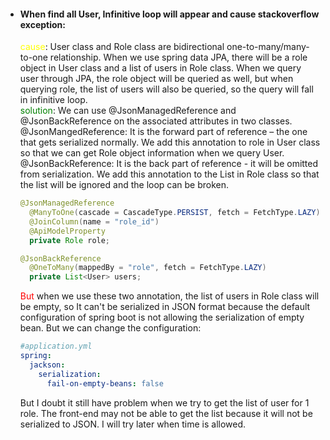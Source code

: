 - #### When find all User, Infinitive loop will appear and cause stackoverflow exception:
  <font color = yellow>cause</font>: User class and Role class are bidirectional one-to-many/many-to-one relationship. When we use spring data JPA, 
  there will be a role object in User class and a list of users in Role class. When we query user through JPA, the role object
  will be queried as well, but when querying role, the list of users will also be queried, so the query will fall in infinitive loop.  
  <font color = green>solution</font>: We can use @JsonManagedReference and @JsonBackReference on the associated attributes in two classes.  
  @JsonMangedReference: It is the forward part of reference – the one that gets serialized normally. We add this annotation to role in User class so that
  we can get Role object information when we query User.
  @JsonBackReference: It is the back part of reference - it will be omitted from serialization. We add this annotation to the List<User> in Role class so that 
  the list will be ignored and the loop can be broken.
  ~~~java
  @JsonManagedReference
    @ManyToOne(cascade = CascadeType.PERSIST, fetch = FetchType.LAZY)
    @JoinColumn(name = "role_id")
    @ApiModelProperty
    private Role role;
  ~~~
  ~~~java
  @JsonBackReference
    @OneToMany(mappedBy = "role", fetch = FetchType.LAZY)
    private List<User> users;
  ~~~
  <font color = red>But </font> when we use these two annotation, the list of users in Role class will be empty, so It can't be serialized in JSON format because 
  the default configuration of spring boot is not allowing the serialization of empty bean. But we can change the configuration:
  ~~~yaml
  #application.yml
  spring:
    jackson:
      serialization:
        fail-on-empty-beans: false
  ~~~
  But I doubt it still have problem when we try to get the list of user for 1 role. The front-end may not be able to get the list because it will not be serialized 
  to JSON. I will try later when time is allowed.